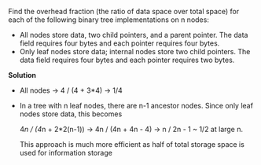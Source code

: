  Find the overhead fraction (the ratio of data space over total space) for each of the following binary tree implementations on n nodes:

 * All nodes store data, two child pointers, and a parent pointer. The data field requires four bytes and each pointer requires four bytes.
 * Only leaf nodes store data; internal nodes store two child pointers. The data field requires four bytes and each pointer requires two bytes.

**Solution**

 * All nodes -> 4 / (4 + 3*4) -> 1/4
 
 
 * In a tree with n leaf nodes, there are n-1 ancestor nodes. Since only leaf nodes store data, this
   becomes
   
   4*n / (4*n + 2*2(n-1)) -> 4n / (4n + 4n - 4) -> n / 2n - 1 ~ 1/2 at large n.
   
   This approach is much more efficient as half of total storage space is used for information storage 